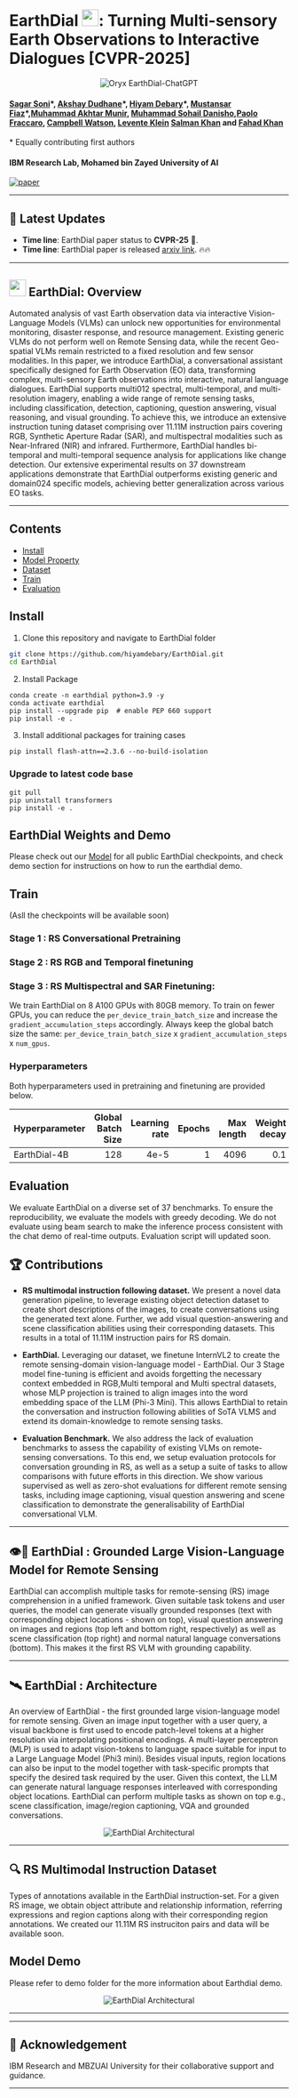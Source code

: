 # EarthDial <img src="images/EarthDial_logo.png" height="30">: Turning Multi-sensory Earth Observations to Interactive Dialogues [CVPR-2025]
<p align="center">
    <img src="https://i.imgur.com/waxVImv.png" alt="Oryx EarthDial-ChatGPT">
</p>

#### [Sagar Soni]()\*, [Akshay Dudhane]()\*, [Hiyam Debary]()\*, [Mustansar Fiaz]()\*,[Muhammad Akhtar Munir](), [Muhammad Sohail Danisho](),[Paolo Fraccaro](), [Campbell  Watson](), [Levente Klein]() [Salman Khan]() and [Fahad Khan]()
\* Equally contributing first authors

#### **IBM Research Lab, Mohamed bin Zayed University of AI**

[![paper](https://img.shields.io/badge/arXiv-Paper-<COLOR>.svg)](https://arxiv.org/abs/2412.15190)


---

## 📢 Latest Updates

- **Time line**: EarthDial paper status to **CVPR-25** 🎉. 
- **Time line**: EarthDial paper is released [arxiv link](https://arxiv.org/abs/2412.15190). 🔥🔥
---



## <img src="images/EarthDial_logo.png" height="30"> EarthDial: Overview

Automated analysis of vast Earth observation data via interactive Vision-Language Models (VLMs) can unlock new opportunities for environmental monitoring, disaster response, and resource management. Existing generic VLMs do not perform well on Remote Sensing data, while the recent Geo-spatial VLMs remain restricted to a fixed resolution and few sensor modalities. In this paper, we introduce EarthDial, a conversational assistant specifically designed for Earth Observation (EO) data, transforming complex, multi-sensory Earth observations into interactive, natural language dialogues. EarthDial supports multi012 spectral, multi-temporal, and multi-resolution imagery, enabling a wide range of remote sensing tasks, including classification, detection, captioning, question answering, visual reasoning, and visual grounding. To achieve this, we introduce an extensive instruction tuning dataset comprising over 11.11M instruction pairs covering RGB, Synthetic Aperture Radar (SAR), and multispectral modalities such as Near-Infrared (NIR) and infrared. Furthermore, EarthDial handles bi-temporal and multi-temporal sequence analysis for applications like change detection. Our extensive experimental results on 37 downstream applications demonstrate that EarthDial outperforms existing generic and domain024 specific models, achieving better generalization across various EO tasks.

---
## Contents
- [Install](#install)
- [Model Property]()
- [Dataset]()
- [Train](#train)
- [Evaluation](#evaluation)

## Install

1. Clone this repository and navigate to EarthDial folder
```bash
git clone https://github.com/hiyamdebary/EarthDial.git
cd EarthDial
```

2. Install Package
```Shell
conda create -n earthdial python=3.9 -y
conda activate earthdial
pip install --upgrade pip  # enable PEP 660 support
pip install -e .
```

3. Install additional packages for training cases
```
pip install flash-attn==2.3.6 --no-build-isolation
```

### Upgrade to latest code base

```Shell
git pull
pip uninstall transformers
pip install -e .
```

## EarthDial Weights and Demo
Please check out our [Model]() for all public EarthDial checkpoints, and check demo section for instructions on how to run the earthdial demo.

## Train 
(Asll the checkpoints will be available  soon)
### Stage 1 : RS Conversational Pretraining
### Stage 2 : RS RGB and Temporal finetuning
### Stage 3 : RS Multispectral and SAR Finetuning:

We train EarthDial on 8 A100 GPUs with 80GB memory. To train on fewer GPUs, you can reduce the `per_device_train_batch_size` and increase the `gradient_accumulation_steps` accordingly. Always keep the global batch size the same: `per_device_train_batch_size` x `gradient_accumulation_steps` x `num_gpus`.

### Hyperparameters

Both hyperparameters used in pretraining and finetuning are provided below.

| Hyperparameter | Global Batch Size | Learning rate | Epochs | Max length | Weight decay |
| --- | ---: | ---: | ---: | ---: | ---: |
| EarthDial-4B | 128 | 4e-5 | 1 | 4096 | 0.1 |

## Evaluation

We evaluate EarthDial on a diverse set of 37 benchmarks. To ensure the reproducibility, we evaluate the models with greedy decoding. We do not evaluate using beam search to make the inference process consistent with the chat demo of real-time outputs.
Evaluation script will updated soon.
## 🏆 Contributions

- **RS multimodal instruction following dataset.** We present a novel data generation pipeline, to leverage existing object detection dataset to create short descriptions of the images, to create conversations using the generated text alone. Further, we add visual question-answering and scene classification abilities  using their corresponding datasets. This results in a total of 11.11M instruction pairs for RS domain.
- **EarthDial.** Leveraging our dataset, we finetune InternVL2 to create the remote sensing-domain vision-language model - EarthDial. Our 3 Stage model fine-tuning is efficient and avoids forgetting the necessary context embedded in RGB,Multi temporal and Multi spectral datasets, whose MLP projection is trained to align images into the word embedding space of the LLM (Phi-3 Mini). This allows EarthDial to retain the conversation and instruction following abilities of SoTA VLMS and extend its domain-knowledge to remote sensing tasks.  

- **Evaluation Benchmark.** We also address the lack of evaluation benchmarks to assess the capability of existing VLMs on remote-sensing conversations. To this end, we setup evaluation protocols for conversation grounding in RS, as well as a setup a suite of tasks to allow comparisons with future efforts in this direction. We show various supervised as well as  zero-shot evaluations for different remote sensing tasks, including image captioning, visual question answering and scene classification to demonstrate the generalisability of EarthDial conversational VLM.

---
## 👁️💬 EarthDial : Grounded Large Vision-Language Model for Remote Sensing

EarthDial can accomplish multiple tasks for remote-sensing (RS) image comprehension in a unified framework. Given suitable task tokens and user queries, the model can generate visually grounded responses (text with corresponding object locations - shown on top), visual question answering on images and regions (top left and bottom right, respectively) as well as scene classification (top right) and normal natural language conversations (bottom). This makes it the first RS VLM with grounding capability. 

---

## 🛰️ EarthDial : Architecture

An overview of EarthDial - the first grounded large vision-language model for remote sensing. Given an image input together with a user query, a visual backbone is first used to encode patch-level tokens at a higher resolution via interpolating positional encodings. A multi-layer perceptron (MLP) is used to adapt vision-tokens to language space suitable for input to a Large Language Model (Phi3 mini). Besides visual inputs, region locations can also be input to the model together with task-specific prompts that specify the desired task required by the user. Given this context, the LLM can generate natural language responses interleaved with corresponding object locations. EarthDial can perform multiple tasks as shown on top e.g., scene classification, image/region captioning, VQA and grounded conversations.

<p align="center">
  <img src="images/EarthDial_Model_Archiecture.png" alt="EarthDial Architectural">
</p>

---

## 🔍 RS Multimodal Instruction Dataset

Types of annotations available in the EarthDial instruction-set. For a given RS image, we obtain object attribute and relationship information, referring expressions and region captions along with their corresponding region annotations. We created our 11.11M RS instruciton pairs and data will be available soon.
</p>

##  Model Demo

Please refer to demo folder for the more information about Earthdial demo.

<p align="center">
  <img src="images/Model_Demo.png" alt="EarthDial Architectural">
</p>

</p>
<!-- 


## 🤖 Qualitative results of EarthDial

Qualitative results of EarthDial. (<em>left-right</em>) Results are shown on grounding, referring object detection, and disaster/damage detection. The user can provide task-specific tokens (e.g., <strong>[grounding]</strong>) to shape model responses according to the desired behavior. The model can generate textual responses (<em>right</em>), only visual grounding (<em>center</em>) and both text and object groundings interleaved together (<em>left</em>). The model can also specify object types, object counts, object attributes and object relationships.
<p align="center">
  <img src="images/examples.png" alt="Results_GCG">
</p>

---

## 🤖 Visual Question Answering
Qualitative examples for Visual Question Answering tasks. EarthDial is able to hold multi-turn conversations, based on various types of questions, including presence, count, complex comparisons and so on. It is able to detect objects and hold conversations against low resolution images as well.
<p align="center">
  <img src="images/vqa.jpg" alt="Visual Question Answering">
</p>

---

## 🤖 Scene Classification
Qualitative examples for scene classification. We give the model all the classes from the dataset and ask to choose only one.
<p align="center">
  <img src="images/scene.jpg" alt="Visual Question Answering">
</p>

---

## 🤖 Grounded Description
When asked to describe the image with the special token '[grounding]', EarthDial outputs both the description of the image as well as the bounding boxes for all the objects detected.
<p align="center">
  <img src="images/grounded.jpg" alt="Grounded Description">
</p>

---

## 🤖 Referring Expression
When asked about an object as a referred expression, EarthDial is able to locate it and draw rotated bounding boxes around it correspondingly.
<p align="center">
  <img src="images/ref1.jpg" alt="Referring Expression">
</p>
<p align="center">
  <img src="images/ref_2.jpg" alt="Referring Expression">
</p> -->

---

<!-- ## 🤖 Region Caption
Qualitative examples for region-based captioning. Given a bounding box, EarthDial is able to provide brief descriptions about the area or the object covered by the bounding box.
<p align="center">
  <img src="images/iden.jpg" alt="Region Caption">
</p> -->

---

<!-- ## 📜 Citation
```bibtex

``` -->


## 🙏 Acknowledgement
IBM Research and MBZUAI University for their collaborative support and guidance.

---

